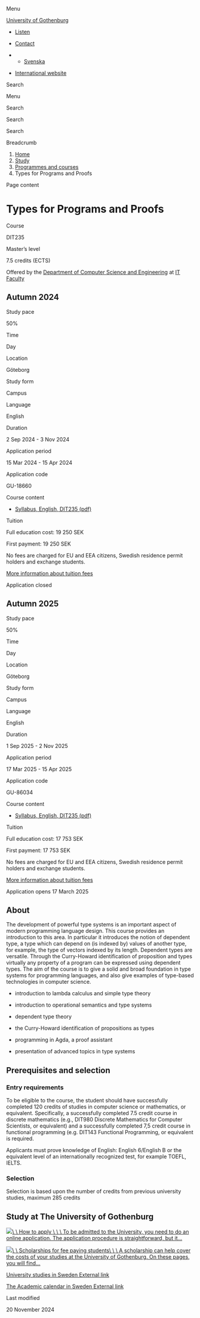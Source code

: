 Menu

[University of Gothenburg](/en)

- [Listen](//app-eu.readspeaker.com/cgi-bin/rsent?customerid=9467&lang=en_uk&readclass=region--content&url=https%3A%2F%2Fwww.gu.se%2Fen%2Fstudy-gothenburg%2Ftypes-for-programs-and-proofs-dit235 "Listen with ReadSpeaker")

- [Contact](/en/contact)

- - [Svenska](/studera/hitta-utbildning/typer-for-program-och-bevis-dit235)
- [International website](/en/study-gothenburg/types-for-programs-and-proofs-dit235)

Search


Menu


Search


Search

Search

Breadcrumb

1. [Home](/en)
2. [Study](/en/study-in-gothenburg)
3. [Programmes and courses](/en/study-in-gothenburg/study-options)
4. Types for Programs and Proofs


Page content

# Types for Programs and Proofs

Course


DIT235


Master’s level



7.5 credits (ECTS)



Offered by the
[Department of Computer Science and Engineering](https://www.gu.se/en/computer-science-engineering)
at
[IT Faculty](https://www.gu.se/en/it-faculty)

## Autumn 2024

Study pace


50%

Time


Day

Location


Göteborg

Study form


Campus

Language


English

Duration


2 Sep 2024
\- 3 Nov 2024

Application period


15 Mar 2024
\- 15 Apr 2024

Application code


GU-18660

Course content


- [Syllabus, English, DIT235 (pdf)](https://kursplaner.gu.se/pdf/kurs/en/DIT235)


Tuition


Full education cost: 19 250 SEK

First payment: 19 250 SEK

No fees are charged for EU and EEA citizens, Swedish residence permit holders and exchange students.

[More information about tuition fees](https://www.gu.se/en/study-in-gothenburg/apply/tuition-fees)

Application closed


## Autumn 2025

Study pace


50%

Time


Day

Location


Göteborg

Study form


Campus

Language


English

Duration


1 Sep 2025
\- 2 Nov 2025

Application period


17 Mar 2025
\- 15 Apr 2025

Application code


GU-86034

Course content


- [Syllabus, English, DIT235 (pdf)](https://kursplaner.gu.se/pdf/kurs/en/DIT235)


Tuition


Full education cost: 17 753 SEK

First payment: 17 753 SEK

No fees are charged for EU and EEA citizens, Swedish residence permit holders and exchange students.

[More information about tuition fees](https://www.gu.se/en/study-in-gothenburg/apply/tuition-fees)

Application opens 17 March 2025


## About

The development of powerful type systems is an important aspect of modern programming language design. This course provides an introduction to this area. In particular it introduces the notion of dependent type, a type which can depend on (is indexed by) values of another type, for example, the type of vectors indexed by its length. Dependent types are versatile. Through the Curry-Howard identification of proposition and types virtually any property of a program can be expressed using dependent types. The aim of the course is to give a solid and broad foundation in type systems for programming languages, and also give examples of type-based technologies in computer science.

- introduction to lambda calculus and simple type theory

- introduction to operational semantics and type systems

- dependent type theory

- the Curry-Howard identification of propositions as types

- programming in Agda, a proof assistant

- presentation of advanced topics in type systems


## Prerequisites and selection

### Entry requirements

To be eligible to the course, the student should have successfully completed 120 credits of studies in computer science or mathematics, or equivalent. Specifically, a successfully completed 7.5 credit course in discrete mathematics (e.g., DIT980 Discrete Mathematics for Computer Scientists, or equivalent) and a successfully completed 7,5 credit course in functional programming (e.g. DIT143 Functional Programming, or equivalent is required.

Applicants must prove knowledge of English: English 6/English B or the equivalent level of an internationally recognized test, for example TOEFL, IELTS.

### Selection

Selection is based upon the number of credits from previous university studies, maximum 285 credits

## Study at The University of Gothenburg

[![](/sites/default/files/dynamic-image/dynamic_image_2188_218/public/2020-03/cytonn-photography-ZJEKICY5EXY-unsplash.jpg?media_id=2553&width=1904&height=208)\\
\\
How to apply \\
\\
\\
To be admitted to the University, you need to do an online application. The application procedure is straightforward, but it…](/en/study-in-gothenburg/apply)

[![](/sites/default/files/dynamic-image/dynamic_image_2188_218/public/2024-01/GU-7.jpg?media_id=95188&width=1904&height=208)\\
\\
Scholarships for fee paying students\\
\\
\\
A scholarship can help cover the costs of your studies at the University of Gothenburg. On these pages, you will find…](/en/study-in-gothenburg/apply/scholarships-for-fee-paying-students)

[University studies in Sweden External link](https://www.gu.se/en/study-in-gothenburg/before-you-arrive/university-studies-in-sweden "External link")

[The Academic calendar in Sweden External link](https://www.gu.se/en/study-in-gothenburg/when-you-are-here/academic-calendar "External link")

Last modified


20 November 2024